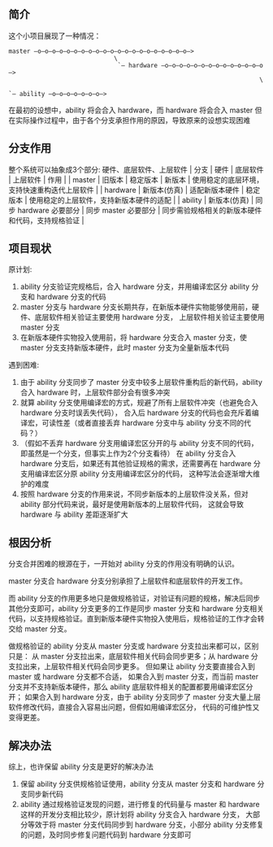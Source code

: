 ## 简介

这个小项目展现了一种情况：
```
master —o—o—o—o—o—o—o—o—o—o—o—o—o—o—o—o—o—o—o—o—o—>
							 \
							  `— hardware —o—o—o—o—o—o—o—o—o—o—o—o—o—o—>
																     \
																	  `— ability —o—o—o—o—o—o—o—>
```
在最初的设想中，ability 将会合入 hardware，而 hardware 将会合入 master
但在实际操作过程中，由于各个分支承担作用的原因，导致原来的设想实现困难

## 分支作用

整个系统可以抽象成3个部分: 硬件、底层软件、上层软件
| 分支 | 硬件 | 底层软件 | 上层软件 | 作用 |
| master | 旧版本 | 稳定版本 | 新版本 | 使用稳定的底层环境，支持快速重构迭代上层软件 |
| hardware | 新版本(仿真) | 适配新版本硬件 | 稳定版本 | 使用稳定的上层软件，支持新版本硬件的适配 |
| ability | 新版本(仿真) | 同步 hardware 必要部分 | 同步 master 必要部分 | 同步需验规格相关的新版本硬件和代码，支持规格验证 |

## 项目现状

原计划:
1. ability 分支验证完规格后，合入 hardware 分支，并用编译宏区分 ability 分支和 hardware 分支的代码
2. master 分支与 hardware 分支长期共存，在新版本硬件实物能够使用前，硬件、底层软件相关验证主要使用 hardware 分支，
    上层软件相关验证主要使用 master 分支
3. 在新版本硬件实物投入使用前，将 hardware 分支合入 master 分支，使 master 分支支持新版本硬件，此时 master 分支为全量新版本代码

遇到困难:
1. 由于 ability 分支同步了 master 分支中较多上层软件重构后的新代码，ability 合入 hardware 时，上层软件部分会有很多冲突
2. 就算 ability 分支使用编译宏的方式，规避了所有上层软件冲突（也避免合入 hardware 分支时误丢失代码），
    合入后 hardware 分支的代码也会充斥着编译宏，可读性差（或者直接丢弃 hardware 分支中与 ability 分支不同的代码？）
3. （假如不丢弃 hardware 分支用编译宏区分开的与 ability 分支不同的代码，即虽然是一个分支，但事实上作为2个分支看待）
    在 ability 分支合入 hardware 分支后，如果还有其他验证规格的需求，还需要再在 hardware 分支用编译宏区分原 ability 分支用编译宏区分的代码，
	这种写法会逐渐增大维护的难度
4. 按照 hardware 分支的作用来说，不同步新版本的上层软件没关系，但对 ability 部分代码来说，最好是使用新版本的上层软件代码，
    这就会导致 hardware 与 ability 差距逐渐扩大

## 根因分析

分支合并困难的根源在于，一开始对 ability 分支的作用没有明确的认识。

master 分支合 hardware 分支分别承担了上层软件和底层软件的开发工作。

而 ability 分支的作用更多地只是做规格验证，对验证有问题的规格，解决后同步其他分支即可，ability 分支更多的工作是同步 master 分支和
hardware 分支相关代码，以支持规格验证。直到新版本硬件实物投入使用后，规格验证的工作才会转交给 master 分支。

做规格验证的 ability 分支从 master 分支或 hardware 分支拉出来都可以，区别只是：
从 master 分支拉出来，底层软件相关代码会同步更多；从 hardware 分支拉出来，上层软件相关代码会同步更多。
但如果让 ability 分支要直接合入到 master 或 hardware 分支都不合适，
如果合入到 master 分支，而当前 master 分支并不支持新版本硬件，那么 ability 底层软件相关的配置都要用编译宏区分开；
如果合入到 hardware 分支，由于 ability 分支同步了 master 分支大量上层软件修改代码，直接合入容易出问题，但假如用编译宏区分，
代码的可维护性又变得更差。

## 解决办法

综上，也许保留 ability 分支是更好的解决办法
1. 保留 ability 分支供规格验证使用，ability 分支从 master 分支和 hardware 分支同步新代码
2. ability 通过规格验证发现的问题，进行修复的代码量与 master 和 hardware 这样的开发分支相比较少，原计划将 ability 分支合入 hardware 分支，
	大部分等效于将 master 分支代码同步到 hardware 分支，小部分 ability 分支修复的问题，及时同步修复问题代码到 hardware 分支即可